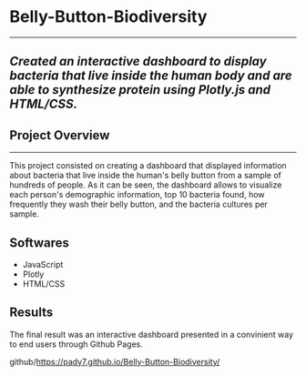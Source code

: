 # Belly-Button-Biodiversity
---
## _Created an interactive dashboard to display bacteria that live inside the human body and are able to synthesize protein using Plotly.js and HTML/CSS._

## Project Overview
---
This project consisted on creating a dashboard that displayed information about bacteria that live inside the human's belly button from a sample of hundreds of people. As it can be seen, the dashboard allows to visualize each person's demographic information, top 10 bacteria found, how frequently they wash their belly button, and the bacteria cultures per sample.

## Softwares

* JavaScript
* Plotly
* HTML/CSS

## Results

The final result was an interactive dashboard presented in a convinient way to end users through Github Pages.

github/https://pady7.github.io/Belly-Button-Biodiversity/
